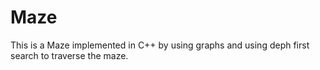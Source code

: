 # Maze
This is a Maze implemented in C++ by using graphs and using deph first search to traverse the maze. 
